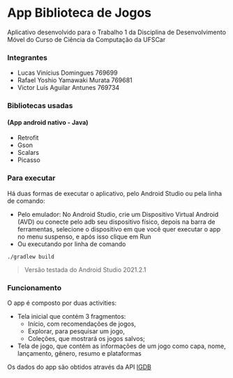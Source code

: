 # App Biblioteca de Jogos
Aplicativo desenvolvido para o Trabalho 1 da Disciplina de Desenvolvimento Móvel do Curso de Ciência da Computação da UFSCar

### Integrantes ###
- Lucas Vinícius Domingues 769699
- Rafael Yoshio Yamawaki Murata 769681
- Victor Luís Aguilar Antunes 769734

### Bibliotecas usadas
#### (App android nativo - Java)
- Retrofit
- Gson
- Scalars
- Picasso

### Para executar
Há duas formas de executar o aplicativo, pelo Android Studio ou pela linha de comando:
- Pelo emulador: No Android Studio, crie um Dispositivo Virtual Android (AVD) ou conecte pelo adb seu dispositivo físico, depois na barra de ferramentas, selecione o dispositivo em que você quer executar o app no menu suspenso, e após isso clique em Run
- Ou executando por linha de comando
```
./gradlew build
``` 
> Versão testada do Android Studio 2021.2.1

### Funcionamento
O app é composto por duas activities: 
- Tela inicial que contém 3 fragmentos:
  - Início, com recomendações de jogos,
  - Explorar, para pesquisar um jogo,
  - Coleções, que mostrará os jogos salvos;
- Tela de jogo, que contém as informações de um jogo como capa, nome, lançamento, gênero, resumo e plataformas

Os dados do app são obtidos através da API [IGDB](https://api-docs.igdb.com/#about)
